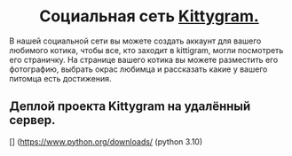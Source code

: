 <h1 align="center">Социальная сеть <a href="https://prettycat.ddns.net/" target="_blank">Kittygram.</a></h1>

  В нашей социальной сети вы можете создать аккаунт для вашего любимого котика, чтобы все, кто заходит в kittigram, могли посмотреть его страничку.
На странице вашего котика вы можете разместить его фотографию, выбрать окрас любимца и рассказать какие у вашего питомца есть достижения.

## Деплой проекта Kittygram на удалённый сервер.
[]
(https://www.python.org/downloads/
(python 3.10)
